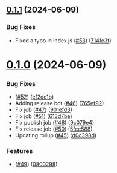 ## [0.1.1](https://github.com/onemanfighter/hourcoding-ui/compare/v0.1.0...v0.1.1) (2024-06-09)


### Bug Fixes

* Fixed a typo in index.js ([#53](https://github.com/onemanfighter/hourcoding-ui/issues/53)) ([714fe3f](https://github.com/onemanfighter/hourcoding-ui/commit/714fe3f2d68ff3c0492e397ba394aac0d5bda37d))



# [0.1.0](https://github.com/onemanfighter/hourcoding-ui/compare/d0c398d9cd158845d68dc5eb5f0f159383715f01...v0.1.0) (2024-06-09)


### Bug Fixes

* ([#52](https://github.com/onemanfighter/hourcoding-ui/issues/52)) ([ef2dc1b](https://github.com/onemanfighter/hourcoding-ui/commit/ef2dc1b06ec83de6e59f2391443055b54c2cefb3))
* Adding release bot ([#46](https://github.com/onemanfighter/hourcoding-ui/issues/46)) ([765ef92](https://github.com/onemanfighter/hourcoding-ui/commit/765ef927fa1f73983d878c2b2478fa35174af93f))
* Fix job ([#47](https://github.com/onemanfighter/hourcoding-ui/issues/47)) ([901efd3](https://github.com/onemanfighter/hourcoding-ui/commit/901efd32e763c835dbeebf52b6846701fbbc8bc3))
* Fix job ([#51](https://github.com/onemanfighter/hourcoding-ui/issues/51)) ([613d7be](https://github.com/onemanfighter/hourcoding-ui/commit/613d7befe3106135dadba415555d4ecf1350a640))
* Fix publish job ([#48](https://github.com/onemanfighter/hourcoding-ui/issues/48)) ([9c079e4](https://github.com/onemanfighter/hourcoding-ui/commit/9c079e4e030a50e42765dfac24470334ff1abc75))
* Fix release job ([#50](https://github.com/onemanfighter/hourcoding-ui/issues/50)) ([5fce588](https://github.com/onemanfighter/hourcoding-ui/commit/5fce588839c51c9cac1f92eb31f05010a1935515))
* Updating rollup ([#45](https://github.com/onemanfighter/hourcoding-ui/issues/45)) ([d0c398d](https://github.com/onemanfighter/hourcoding-ui/commit/d0c398d9cd158845d68dc5eb5f0f159383715f01))


### Features

* ([#49](https://github.com/onemanfighter/hourcoding-ui/issues/49)) ([0800298](https://github.com/onemanfighter/hourcoding-ui/commit/08002986345b2c5fa817813e115f8d7363dc4420))



